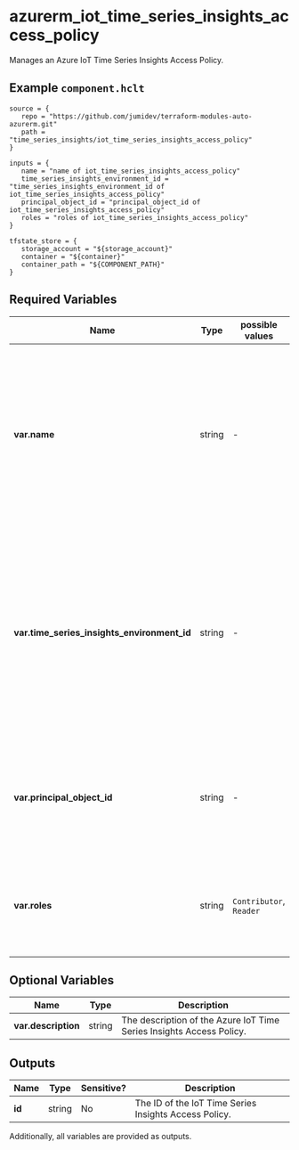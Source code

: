 # azurerm_iot_time_series_insights_access_policy

Manages an Azure IoT Time Series Insights Access Policy.

## Example `component.hclt`

```hcl
source = {
   repo = "https://github.com/jumidev/terraform-modules-auto-azurerm.git" 
   path = "time_series_insights/iot_time_series_insights_access_policy" 
}

inputs = {
   name = "name of iot_time_series_insights_access_policy" 
   time_series_insights_environment_id = "time_series_insights_environment_id of iot_time_series_insights_access_policy" 
   principal_object_id = "principal_object_id of iot_time_series_insights_access_policy" 
   roles = "roles of iot_time_series_insights_access_policy" 
}

tfstate_store = {
   storage_account = "${storage_account}" 
   container = "${container}" 
   container_path = "${COMPONENT_PATH}" 
}

```

## Required Variables

| Name | Type |  possible values |  Description |
| ---- | --------- |  ----------- | ----------- |
| **var.name** | string |  -  |  Specifies the name of the Azure IoT Time Series Insights Access Policy. Changing this forces a new resource to be created. Must be globally unique. | 
| **var.time_series_insights_environment_id** | string |  -  |  The resource ID of the Azure IoT Time Series Insights Environment in which to create the Azure IoT Time Series Insights Reference Data Set. Changing this forces a new resource to be created. | 
| **var.principal_object_id** | string |  -  |  The id of the principal in Azure Active Directory. Changing this forces a new resource to be created. | 
| **var.roles** | string |  `Contributor`, `Reader`  |  A list of roles to apply to the Access Policy. Valid values include `Contributor` and `Reader`. | 

## Optional Variables

| Name | Type |  Description |
| ---- | --------- |  ----------- |
| **var.description** | string |  The description of the Azure IoT Time Series Insights Access Policy. | 



## Outputs

| Name | Type | Sensitive? | Description |
| ---- | ---- | --------- | --------- |
| **id** | string | No  | The ID of the IoT Time Series Insights Access Policy. | 

Additionally, all variables are provided as outputs.
